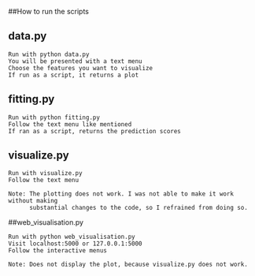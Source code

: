 ##How to run the scripts

## data.py
```
Run with python data.py
You will be presented with a text menu
Choose the features you want to visualize
If run as a script, it returns a plot
```

## fitting.py
```
Run with python fitting.py
Follow the text menu like mentioned
If ran as a script, returns the prediction scores
```
## visualize.py
```
Run with visualize.py
Follow the text menu

Note: The plotting does not work. I was not able to make it work without making
      substantial changes to the code, so I refrained from doing so.
```

##web_visualisation.py
```
Run with python web_visualisation.py
Visit localhost:5000 or 127.0.0.1:5000
Follow the interactive menus

Note: Does not display the plot, because visualize.py does not work.
```

